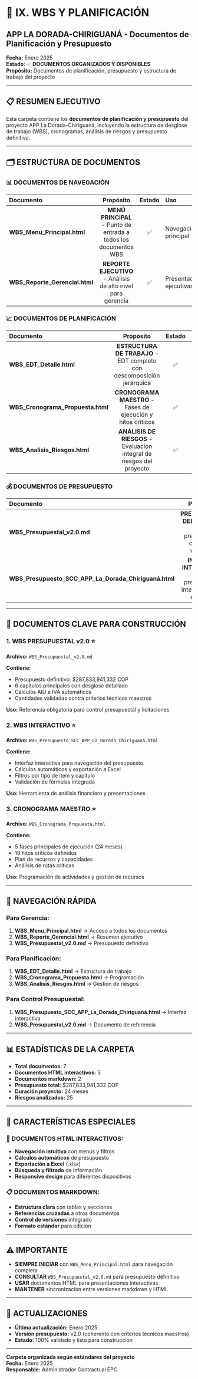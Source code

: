 # 📁 IX. WBS Y PLANIFICACIÓN
## APP LA DORADA-CHIRIGUANÁ - Documentos de Planificación y Presupuesto

**Fecha:** Enero 2025  
**Estado:** ✅ **DOCUMENTOS ORGANIZADOS Y DISPONIBLES**  
**Propósito:** Documentos de planificación, presupuesto y estructura de trabajo del proyecto

---

## 📋 **RESUMEN EJECUTIVO**

Esta carpeta contiene los **documentos de planificación y presupuesto** del proyecto APP La Dorada-Chiriguaná, incluyendo la estructura de desglose de trabajo (WBS), cronogramas, análisis de riesgos y presupuesto definitivo.

---

## 🗂️ **ESTRUCTURA DE DOCUMENTOS**

### **📊 DOCUMENTOS DE NAVEGACIÓN**

| Documento | Propósito | Estado | Uso |
|:---|:---:|:---:|:---|
| **WBS_Menu_Principal.html** | **MENÚ PRINCIPAL** - Punto de entrada a todos los documentos WBS | ✅ | Navegación principal |
| **WBS_Reporte_Gerencial.html** | **REPORTE EJECUTIVO** - Análisis de alto nivel para gerencia | ✅ | Presentaciones ejecutivas |

### **📈 DOCUMENTOS DE PLANIFICACIÓN**

| Documento | Propósito | Estado | Uso |
|:---|:---:|:---:|:---|
| **WBS_EDT_Detalle.html** | **ESTRUCTURA DE TRABAJO** - EDT completo con descomposición jerárquica | ✅ | Planificación de actividades |
| **WBS_Cronograma_Propuesta.html** | **CRONOGRAMA MAESTRO** - Fases de ejecución y hitos críticos | ✅ | Programación del proyecto |
| **WBS_Analisis_Riesgos.html** | **ANÁLISIS DE RIESGOS** - Evaluación integral de riesgos del proyecto | ✅ | Gestión de riesgos |

### **💰 DOCUMENTOS DE PRESUPUESTO**

| Documento | Propósito | Estado | Uso |
|:---|:---:|:---:|:---|
| **WBS_Presupuestal_v2.0.md** | **PRESUPUESTO DEFINITIVO** - WBS presupuestal completo validado | ✅ | Control presupuestal |
| **WBS_Presupuesto_SCC_APP_La_Dorada_Chiriguaná.html** | **INTERFAZ INTERACTIVA** - WBS presupuestal interactivo con cálculos | ✅ | Análisis financiero |

---

## 🎯 **DOCUMENTOS CLAVE PARA CONSTRUCCIÓN**

### **1. WBS PRESUPUESTAL v2.0** ⭐
**Archivo:** `WBS_Presupuestal_v2.0.md`

**Contiene:**
- Presupuesto definitivo: $287,833,941,332 COP
- 6 capítulos principales con desglose detallado
- Cálculos AIU e IVA automáticos
- Cantidades validadas contra criterios técnicos maestros

**Uso:** Referencia obligatoria para control presupuestal y licitaciones

### **2. WBS INTERACTIVO** ⭐
**Archivo:** `WBS_Presupuesto_SCC_APP_La_Dorada_Chiriguaná.html`

**Contiene:**
- Interfaz interactiva para navegación del presupuesto
- Cálculos automáticos y exportación a Excel
- Filtros por tipo de ítem y capítulo
- Validación de fórmulas integrada

**Uso:** Herramienta de análisis financiero y presentaciones

### **3. CRONOGRAMA MAESTRO** ⭐
**Archivo:** `WBS_Cronograma_Propuesta.html`

**Contiene:**
- 5 fases principales de ejecución (24 meses)
- 18 hitos críticos definidos
- Plan de recursos y capacidades
- Análisis de rutas críticas

**Uso:** Programación de actividades y gestión de recursos

---

## 🔗 **NAVEGACIÓN RÁPIDA**

### **Para Gerencia:**
1. **WBS_Menu_Principal.html** → Acceso a todos los documentos
2. **WBS_Reporte_Gerencial.html** → Resumen ejecutivo
3. **WBS_Presupuestal_v2.0.md** → Presupuesto definitivo

### **Para Planificación:**
1. **WBS_EDT_Detalle.html** → Estructura de trabajo
2. **WBS_Cronograma_Propuesta.html** → Programación
3. **WBS_Analisis_Riesgos.html** → Gestión de riesgos

### **Para Control Presupuestal:**
1. **WBS_Presupuesto_SCC_APP_La_Dorada_Chiriguaná.html** → Interfaz interactiva
2. **WBS_Presupuestal_v2.0.md** → Documento de referencia

---

## 📊 **ESTADÍSTICAS DE LA CARPETA**

- **Total documentos:** 7
- **Documentos HTML interactivos:** 5
- **Documentos markdown:** 2
- **Presupuesto total:** $287,833,941,332 COP
- **Duración proyecto:** 24 meses
- **Riesgos analizados:** 25

---

## 🎯 **CARACTERÍSTICAS ESPECIALES**

### **📱 DOCUMENTOS HTML INTERACTIVOS:**
- **Navegación intuitiva** con menús y filtros
- **Cálculos automáticos** de presupuesto
- **Exportación a Excel** (.xlsx)
- **Búsqueda y filtrado** de información
- **Responsive design** para diferentes dispositivos

### **📋 DOCUMENTOS MARKDOWN:**
- **Estructura clara** con tablas y secciones
- **Referencias cruzadas** a otros documentos
- **Control de versiones** integrado
- **Formato estándar** para edición

---

## ⚠️ **IMPORTANTE**

- **SIEMPRE INICIAR** con `WBS_Menu_Principal.html` para navegación completa
- **CONSULTAR** `WBS_Presupuestal_v2.0.md` para presupuesto definitivo
- **USAR** documentos HTML para presentaciones interactivas
- **MANTENER** sincronización entre versiones markdown y HTML

---

## 🔄 **ACTUALIZACIONES**

- **Última actualización:** Enero 2025
- **Versión presupuesto:** v2.0 (coherente con criterios técnicos maestros)
- **Estado:** 100% validado y listo para construcción

---

**Carpeta organizada según estándares del proyecto**  
**Fecha:** Enero 2025  
**Responsable:** Administrador Contractual EPC
